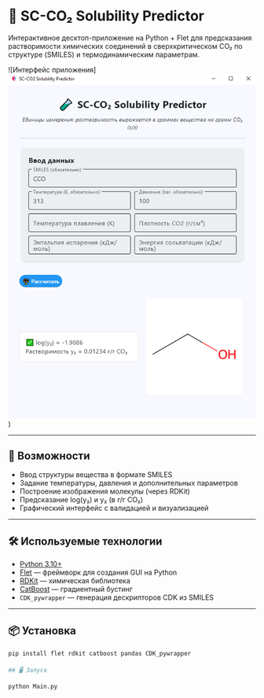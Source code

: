 # 🧪 SC-CO₂ Solubility Predictor

Интерактивное десктоп-приложение на Python + Flet для предсказания растворимости химических соединений в сверхкритическом CO₂ по структуре (SMILES) и термодинамическим параметрам.

![Интерфейс приложения]![alt text](image.png))

---

## 🚀 Возможности

- Ввод структуры вещества в формате SMILES
- Задание температуры, давления и дополнительных параметров
- Построение изображения молекулы (через RDKit)
- Предсказание log(y₂) и y₂ (в г/г CO₂)
- Графический интерфейс с валидацией и визуализацией

---

## 🛠️ Используемые технологии

- [Python 3.10+](https://www.python.org/)
- [Flet](https://flet.dev/) — фреймворк для создания GUI на Python
- [RDKit](https://www.rdkit.org/) — химическая библиотека
- [CatBoost](https://catboost.ai/) — градиентный бустинг
- `CDK_pywrapper` — генерация дескрипторов CDK из SMILES

---

## 📦 Установка

```bash
pip install flet rdkit catboost pandas CDK_pywrapper

## 🖥 Запуск

python Main.py